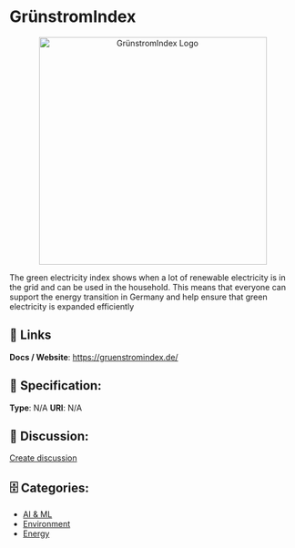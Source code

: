 # GrünstromIndex
<p align="center">
    <img width="400" src="https://raw.githubusercontent.com/apis-list/apis-list/main/apis/grunstromindex/logo_256x256.png" alt="GrünstromIndex Logo"/>
</p>

The green electricity index shows when a lot of renewable electricity is in the grid and can be used in the household. This means that everyone can support the energy transition in Germany and help ensure that green electricity is expanded efficiently

##  🔗 Links
**Docs / Website**: https://gruenstromindex.de/

## 🧬 Specification:
**Type**: N/A
**URI**: N/A

## 💬 Discussion:
[Create discussion](https://github.com/apis-list/apis-list/discussions/new)

## 🗄️ Categories:
- [AI & ML](https://github.com/apis-list/apis-list#ai-and-ml)
- [Environment](https://github.com/apis-list/apis-list#environment)
- [Energy](https://github.com/apis-list/apis-list#energy)







